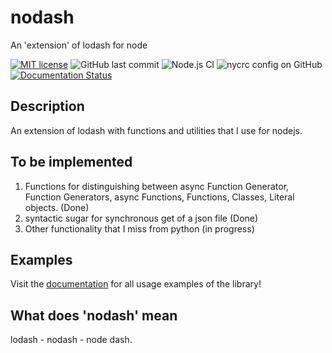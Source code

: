 # nodash

An 'extension' of lodash for node

[![MIT license](https://img.shields.io/badge/License-MIT-blue.svg)](https://lbesson.mit-license.org/)
![GitHub last commit](https://img.shields.io/github/last-commit/crepac4/nodash)
![Node.js CI](https://github.com/crepac4/nodash/workflows/Node.js%20CI/badge.svg)
![nycrc config on GitHub](https://img.shields.io/nycrc/crepac4/nodash?config=.nycrc.json)
[![Documentation Status](https://readthedocs.org/projects/nodash/badge/?version=latest)](https://nodash.readthedocs.io/en/latest/?badge=latest)

## Description

An extension of lodash with functions and utilities that I use for nodejs.

## To be implemented

1) Functions for distinguishing between async Function Generator, Function Generators, async Functions, Functions, Classes, Literal objects. (Done)
2) syntactic sugar for synchronous get of a json file (Done)
3) Other functionality that I miss from python (in progress)

## Examples 
  Visit the [documentation](https://nodash.readthedocs.io/en/latest/) for all usage examples of the library!

## What does 'nodash' mean

lodash - nodash - node dash.
